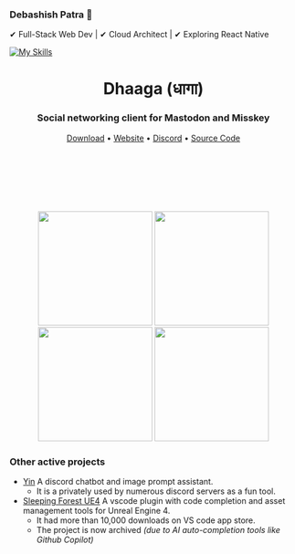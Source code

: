 ### Debashish Patra 👋

✔ Full-Stack Web Dev | ✔ Cloud Architect | ✔ Exploring React Native

[![My Skills](https://skillicons.dev/icons?i=typescript,nodejs,react,mysql,supabase,docker,aws,azure,python,golang&theme=dark)](https://skillicons.dev)


<p><h1 align="center">Dhaaga (धागा)</h1></p>
<p>
  <h3 align="center">Social networking client for Mastodon and Misskey</h3>
</p>
<p align="center">
  <a href="https://github.com/suvam0451/dhaaga/releases/download/v0.2.0/Dhaaga-v0.2.0.apk">Download</a>
    •
  <a href="https://dhaaga.app">Website</a>
  •
  <a href="https://discord.gg/4F8vAXRE">Discord</a>
  •
  <a href="https://github.com/suvm0451/dhaaga">Source Code</a>
</p>

<div style="margin-top: 120px" align="center">
  <img width="200px" src="https://github.com/suvam0451/suvam0451/assets/44526763/81505315-f262-4064-a0be-0c019f33ce77"/>
  <img width="200px" src="https://github.com/suvam0451/suvam0451/assets/44526763/c433c51c-1438-4ed5-9e71-db43b9362dd1"/>
  <img width="200px" src="https://github.com/suvam0451/suvam0451/assets/44526763/6ed48a99-feda-4ac4-be48-60170360a2a5"/>
  <img width="200px" src="https://github.com/suvam0451/dhaaga/assets/44526763/a22abeb0-105f-47cb-b9af-380789038a44"/>
</div>

### Other active projects

- [Yin](https://yin.suvam.io) A discord chatbot and image prompt assistant.
  - It is a privately used by numerous discord servers as a fun tool.
- [Sleeping Forest UE4](https://marketplace.visualstudio.com/items?itemName=suvam0451.sleeping-forest-ue4) A vscode plugin with code completion and asset management tools for Unreal Engine 4.
  - It had more than 10,000 downloads on VS code app store.
  - The project is now archived *(due to AI auto-completion tools like Github Copilot)*
